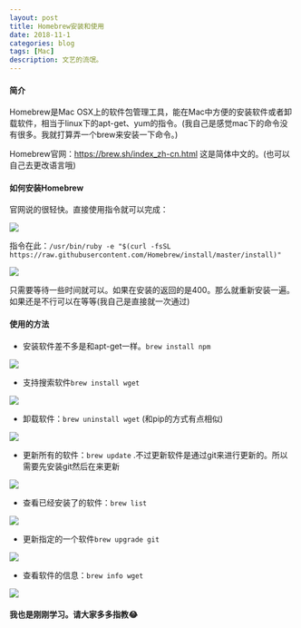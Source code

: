 ```yaml
---
layout: post
title: Homebrew安装和使用
date: 2018-11-1
categories: blog
tags: [Mac]
description: 文艺的流氓。
---
```


#### 简介

Homebrew是Mac OSX上的软件包管理工具，能在Mac中方便的安装软件或者卸载软件，相当于linux下的apt-get、yum的指令。(我自己是感觉mac下的命令没有很多。我就打算弄一个brew来安装一下命令。)

Homebrew官网：https://brew.sh/index_zh-cn.html 这是简体中文的。(也可以自己去更改语言哦)

#### 如何安装Homebrew

官网说的很轻快。直接使用指令就可以完成：

![](https://wujinlin.oss-cn-beijing.aliyuncs.com/blog/20181101095638.png)

指令在此：`/usr/bin/ruby -e "$(curl -fsSL https://raw.githubusercontent.com/Homebrew/install/master/install)"`

![](https://wujinlin.oss-cn-beijing.aliyuncs.com/blog/20181101100033.png)

只需要等待一些时间就可以。如果在安装的返回的是400。那么就重新安装一遍。如果还是不行可以在等等(我自己是直接就一次通过)

#### 使用的方法

- 安装软件差不多是和apt-get一样。`brew install npm`

![](https://wujinlin.oss-cn-beijing.aliyuncs.com/blog/20181101101145.png)

- 支持搜索软件`brew install wget`

![](https://wujinlin.oss-cn-beijing.aliyuncs.com/blog/20181101100302.png)

- 卸载软件：`brew uninstall wget` (和pip的方式有点相似)

![](https://wujinlin.oss-cn-beijing.aliyuncs.com/blog/20181101101546.png)

- 更新所有的软件：`brew update` .不过更新软件是通过git来进行更新的。所以需要先安装git然后在来更新

![](https://wujinlin.oss-cn-beijing.aliyuncs.com/blog/20181101101903.png)

- 查看已经安装了的软件：`brew list`

![](https://wujinlin.oss-cn-beijing.aliyuncs.com/blog/20181101142101.png)

- 更新指定的一个软件`brew upgrade git`

![](https://wujinlin.oss-cn-beijing.aliyuncs.com/blog/20181101102211.png)

- 查看软件的信息：`brew info wget`

![](https://wujinlin.oss-cn-beijing.aliyuncs.com/blog/20181101102355.png)

#### 我也是刚刚学习。请大家多多指教😂

